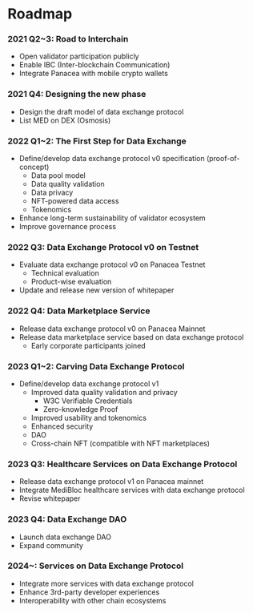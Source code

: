 # Roadmap

### 2021 Q2~3: Road to Interchain

- Open validator participation publicly
- Enable IBC (Inter-blockchain Communication)
- Integrate Panacea with mobile crypto wallets

### 2021 Q4: Designing the new phase

- Design the draft model of data exchange protocol
- List MED on DEX (Osmosis)

### 2022 Q1~2: The First Step for Data Exchange

- Define/develop data exchange protocol v0 specification (proof-of-concept)
  - Data pool model
  - Data quality validation
  - Data privacy
  - NFT-powered data access
  - Tokenomics
- Enhance long-term sustainability of validator ecosystem
- Improve governance process

### 2022 Q3: Data Exchange Protocol v0 on Testnet

- Evaluate data exchange protocol v0 on Panacea Testnet
  - Technical evaluation
  - Product-wise evaluation
- Update and release new version of whitepaper

### 2022 Q4: Data Marketplace Service

- Release data exchange protocol v0 on Panacea Mainnet
- Release data marketplace service based on data exchange protocol
  - Early corporate participants joined

### 2023 Q1~2: Carving Data Exchange Protocol

- Define/develop data exchange protocol v1
  - Improved data quality validation and privacy
    - W3C Verifiable Credentials
    - Zero-knowledge Proof
  - Improved usability and tokenomics
  - Enhanced security
  - DAO
  - Cross-chain NFT (compatible with NFT marketplaces)

### 2023 Q3: Healthcare Services on Data Exchange Protocol

- Release data exchange protocol v1 on Panacea mainnet
- Integrate MediBloc healthcare services with data exchange protocol
- Revise whitepaper

### 2023 Q4: Data Exchange DAO

- Launch data exchange DAO
- Expand community

### 2024~: Services on Data Exchange Protocol

- Integrate more services with data exchange protocol
- Enhance 3rd-party developer experiences
- Interoperability with other chain ecosystems
